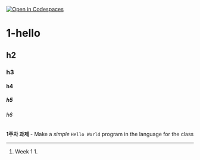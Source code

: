 [![Open in Codespaces](https://classroom.github.com/assets/launch-codespace-7f7980b617ed060a017424585567c406b6ee15c891e84e1186181d67ecf80aa0.svg)](https://classroom.github.com/open-in-codespaces?assignment_repo_id=14282650)

# 1-hello

## h2

### h3

#### h4

##### h5

###### h6

**1주차 과제** - Make a _simple_ `Hello World` program in the language for the class

---

1. Week 1
    1.